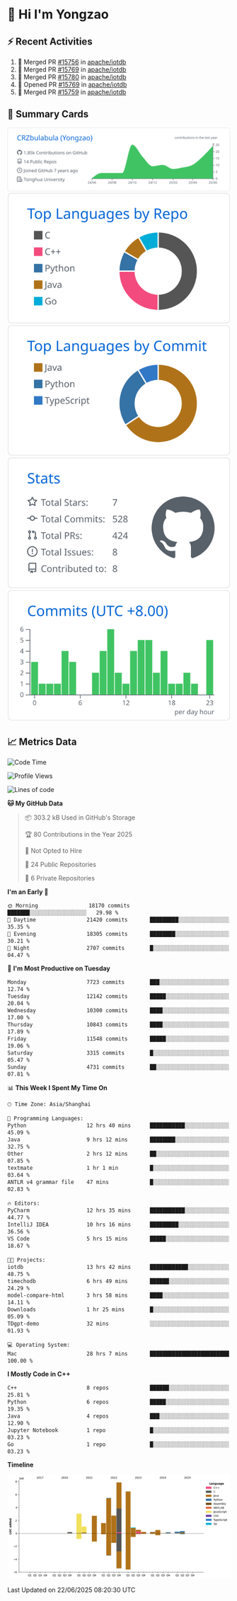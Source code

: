 # 👋 Hi I'm Yongzao

## ⚡ Recent Activities
<!--START_SECTION:activity-->
1. 🎉 Merged PR [#15756](https://github.com/apache/iotdb/pull/15756) in [apache/iotdb](https://github.com/apache/iotdb)
2. 🎉 Merged PR [#15769](https://github.com/apache/iotdb/pull/15769) in [apache/iotdb](https://github.com/apache/iotdb)
3. 🎉 Merged PR [#15780](https://github.com/apache/iotdb/pull/15780) in [apache/iotdb](https://github.com/apache/iotdb)
4. 💪 Opened PR [#15769](https://github.com/apache/iotdb/pull/15769) in [apache/iotdb](https://github.com/apache/iotdb)
5. 🎉 Merged PR [#15759](https://github.com/apache/iotdb/pull/15759) in [apache/iotdb](https://github.com/apache/iotdb)
<!--END_SECTION:activity-->

## 🎑 Summary Cards

[![](https://raw.githubusercontent.com/CRZbulabula/CRZbulabula/main/profile-summary-card-output/github/0-profile-details.svg)](https://github.com/vn7n24fzkq/github-profile-summary-cards)
[![](https://raw.githubusercontent.com/CRZbulabula/CRZbulabula/main/profile-summary-card-output/github/1-repos-per-language.svg)](https://github.com/vn7n24fzkq/github-profile-summary-cards) [![](https://raw.githubusercontent.com/CRZbulabula/CRZbulabula/main/profile-summary-card-output/github/2-most-commit-language.svg)](https://github.com/vn7n24fzkq/github-profile-summary-cards)
[![](https://raw.githubusercontent.com/CRZbulabula/CRZbulabula/main/profile-summary-card-output/github/3-stats.svg)](https://github.com/vn7n24fzkq/github-profile-summary-cards) [![](https://raw.githubusercontent.com/CRZbulabula/CRZbulabula/main/profile-summary-card-output/github/4-productive-time.svg)](https://github.com/vn7n24fzkq/github-profile-summary-cards)

## 📈 Metrics Data

<!--START_SECTION:waka-->
![Code Time](http://img.shields.io/badge/Code%20Time-953%20hrs%2047%20mins-blue)

![Profile Views](http://img.shields.io/badge/Profile%20Views-0-blue)

![Lines of code](https://img.shields.io/badge/From%20Hello%20World%20I%27ve%20Written-34.0%20million%20lines%20of%20code-blue)

**🐱 My GitHub Data** 

> 📦 303.2 kB Used in GitHub's Storage 
 > 
> 🏆 80 Contributions in the Year 2025
 > 
> 🚫 Not Opted to Hire
 > 
> 📜 24 Public Repositories 
 > 
> 🔑 6 Private Repositories 
 > 
**I'm an Early 🐤** 

```text
🌞 Morning                18170 commits       ███████░░░░░░░░░░░░░░░░░░   29.98 % 
🌆 Daytime                21420 commits       █████████░░░░░░░░░░░░░░░░   35.35 % 
🌃 Evening                18305 commits       ████████░░░░░░░░░░░░░░░░░   30.21 % 
🌙 Night                  2707 commits        █░░░░░░░░░░░░░░░░░░░░░░░░   04.47 % 
```
📅 **I'm Most Productive on Tuesday** 

```text
Monday                   7723 commits        ███░░░░░░░░░░░░░░░░░░░░░░   12.74 % 
Tuesday                  12142 commits       █████░░░░░░░░░░░░░░░░░░░░   20.04 % 
Wednesday                10300 commits       ████░░░░░░░░░░░░░░░░░░░░░   17.00 % 
Thursday                 10843 commits       ████░░░░░░░░░░░░░░░░░░░░░   17.89 % 
Friday                   11548 commits       █████░░░░░░░░░░░░░░░░░░░░   19.06 % 
Saturday                 3315 commits        █░░░░░░░░░░░░░░░░░░░░░░░░   05.47 % 
Sunday                   4731 commits        ██░░░░░░░░░░░░░░░░░░░░░░░   07.81 % 
```


📊 **This Week I Spent My Time On** 

```text
🕑︎ Time Zone: Asia/Shanghai

💬 Programming Languages: 
Python                   12 hrs 40 mins      ███████████░░░░░░░░░░░░░░   45.09 % 
Java                     9 hrs 12 mins       ████████░░░░░░░░░░░░░░░░░   32.75 % 
Other                    2 hrs 12 mins       ██░░░░░░░░░░░░░░░░░░░░░░░   07.85 % 
textmate                 1 hr 1 min          █░░░░░░░░░░░░░░░░░░░░░░░░   03.64 % 
ANTLR v4 grammar file    47 mins             █░░░░░░░░░░░░░░░░░░░░░░░░   02.83 % 

🔥 Editors: 
PyCharm                  12 hrs 35 mins      ███████████░░░░░░░░░░░░░░   44.77 % 
IntelliJ IDEA            10 hrs 16 mins      █████████░░░░░░░░░░░░░░░░   36.56 % 
VS Code                  5 hrs 15 mins       █████░░░░░░░░░░░░░░░░░░░░   18.67 % 

🐱‍💻 Projects: 
iotdb                    13 hrs 42 mins      ████████████░░░░░░░░░░░░░   48.75 % 
timechodb                6 hrs 49 mins       ██████░░░░░░░░░░░░░░░░░░░   24.29 % 
model-compare-html       3 hrs 58 mins       ████░░░░░░░░░░░░░░░░░░░░░   14.11 % 
Downloads                1 hr 25 mins        █░░░░░░░░░░░░░░░░░░░░░░░░   05.09 % 
TDgpt-demo               32 mins             ░░░░░░░░░░░░░░░░░░░░░░░░░   01.93 % 

💻 Operating System: 
Mac                      28 hrs 7 mins       █████████████████████████   100.00 % 
```

**I Mostly Code in C++** 

```text
C++                      8 repos             ██████░░░░░░░░░░░░░░░░░░░   25.81 % 
Python                   6 repos             █████░░░░░░░░░░░░░░░░░░░░   19.35 % 
Java                     4 repos             ███░░░░░░░░░░░░░░░░░░░░░░   12.90 % 
Jupyter Notebook         1 repo              █░░░░░░░░░░░░░░░░░░░░░░░░   03.23 % 
Go                       1 repo              █░░░░░░░░░░░░░░░░░░░░░░░░   03.23 % 
```



**Timeline**

![Lines of Code chart](https://raw.githubusercontent.com/CRZbulabula/CRZbulabula/main/assets/bar_graph.png)


 Last Updated on 22/06/2025 08:20:30 UTC
<!--END_SECTION:waka-->

